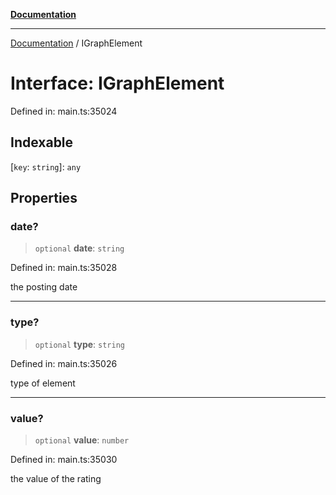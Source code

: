 [**Documentation**](../README.md)

***

[Documentation](../README.md) / IGraphElement

# Interface: IGraphElement

Defined in: main.ts:35024

## Indexable

\[`key`: `string`\]: `any`

## Properties

### date?

> `optional` **date**: `string`

Defined in: main.ts:35028

the posting date

***

### type?

> `optional` **type**: `string`

Defined in: main.ts:35026

type of element

***

### value?

> `optional` **value**: `number`

Defined in: main.ts:35030

the value of the rating
